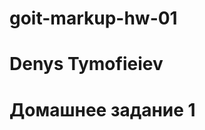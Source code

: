 # goit-markup-hw-01

# Denys Tymofieiev

# Домашнее задание 1

<a href="https://tmfv.github.io/goit-markup-hw-01"/>
